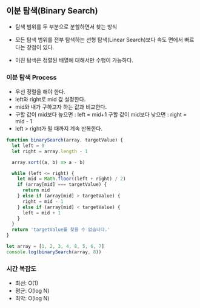 ## 이분 탐색(Binary Search)

- 탐색 범위를 두 부분으로 분할하면서 찾는 방식

- 모든 탐색 범위를 전부 탐색하는 선형 탐색(Linear Search)보다 속도 면에서 빠르다는 장점이 있다.

- 이진 탐색은 정렬된 배열에 대해서만 수행이 가능하다.

### 이분 탐색 Process

- 우선 정렬을 해야 한다.
- left와 right로 mid 값 설정한다.
- mid와 내가 구하고자 하는 값과 비교한다.
- 구할 값이 mid보다 높으면 : left = mid+1 구할 값이 mid보다 낮으면 : right = mid - 1
- left > right가 될 때까지 계속 반복한다.

```js
function binarySearch(array, targetValue) {
  let left = 0
  let right = array.length - 1

  array.sort((a, b) => a - b)

  while (left <= right) {
    let mid = Math.floor((left + right) / 2)
    if (array[mid] === targetValue) {
      return mid
    } else if (array[mid] > targetValue) {
      right = mid - 1
    } else if (array[mid] < targetValue) {
      left = mid + 1
    }
  }
  return 'targetValue를 찾을 수 없습니다.'
}

let array = [1, 2, 3, 4, 8, 5, 6, 7]
console.log(binarySearch(array, 8))
```

### 시간 복잡도

- 최선: O(1)
- 평균: O(log N)
- 최악: O(log N)
